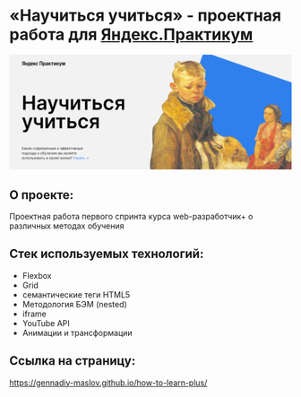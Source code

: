 # «Научиться учиться» - проектная работа для [Яндекс.Практикум](https://practicum.yandex.ru/)
![Тут текст](./images/project.png)

## О проекте:
Проектная работа первого спринта курса web-разработчик+ о различных методах обучения

## Стек используемых технологий:
- Flexbox
- Grid
- семантические теги HTML5
- Методология БЭМ (nested)
- iframe
- YouTube API
- Анимации и трансформации

## Ссылка на страницу:
https://gennadiy-maslov.github.io/how-to-learn-plus/
